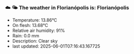 ### ☁️ 🌤️  The weather in Florianópolis is: Florianópolis

- Temperature: 13.86°C
- On flesh: 13.68°C
- Relative air humidity: 91%
- Rain: 0.0 mm
- Description: Clear sky
- last updated: 2025-06-01T07:16:43.167725
